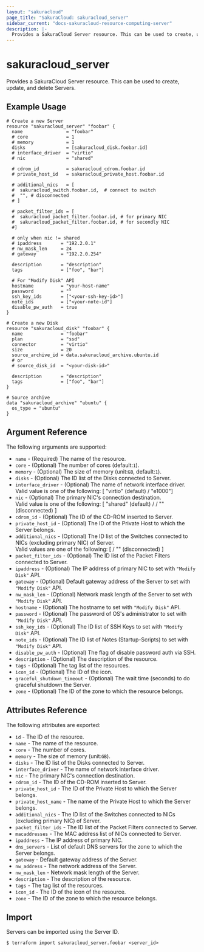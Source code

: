 ```yaml
---
layout: "sakuracloud"
page_title: "SakuraCloud: sakuracloud_server"
sidebar_current: "docs-sakuracloud-resource-computing-server"
description: |-
  Provides a SakuraCloud Server resource. This can be used to create, update, and delete Servers.
---
```


# sakuracloud\_server

Provides a SakuraCloud Server resource. This can be used to create, update, and delete Servers.

## Example Usage

```hcl
# Create a new Server
resource "sakuracloud_server" "foobar" {
  name                = "foobar"
  # core              = 1
  # memory            = 1
  disks               = [sakuracloud_disk.foobar.id]
  # interface_driver  = "virtio"
  # nic               = "shared"
  
  # cdrom_id          = sakuracloud_cdrom.foobar.id
  # private_host_id   = sakuracloud_private_host.foobar.id
  
  # additional_nics   = [
  #  sakuracloud_switch.foobar.id,  # connect to switch
  #  "", # disconnected
  # ] 
  
  # packet_filter_ids = [
  #  sakuracloud_packet_filter.foobar.id, # for primary NIC
  #  sakuracloud_packet_filter.foobar.id, # for secondly NIC
  #]
 
  # only when nic != shared
  # ipaddress       = "192.2.0.1"
  # nw_mask_len     = 24
  # gateway         = "192.2.0.254" 
  
  description       = "description"
  tags              = ["foo", "bar"]
  
  # For "Modify Disk" API
  hostname          = "your-host-name"
  password          = ""
  ssh_key_ids       = ["<your-ssh-key-id>"]
  note_ids          = ["<your-note-id"]
  disable_pw_auth   = true
}

# Create a new Disk
resource "sakuracloud_disk" "foobar" {
  name              = "foobar"
  plan              = "ssd"
  connector         = "virtio"
  size              = 20
  source_archive_id = data.sakuracloud_archive.ubuntu.id
  # or
  # source_disk_id  = "<your-disk-id>"
  
  description       = "description"
  tags              = ["foo", "bar"]
}

# Source archive
data "sakuracloud_archive" "ubuntu" {
  os_type = "ubuntu"
}

```

## Argument Reference

The following arguments are supported:

* `name` - (Required) The name of the resource.
* `core` - (Optional) The number of cores (default:`1`).
* `memory` - (Optional) The size of memory (unit:`GB`, default:`1`).
* `disks` - (Optional) The ID list of the Disks connected to Server.
* `interface_driver` - (Optional) The name of network interface driver.  
Valid value is one of the following: [ "virtio" (default) / "e1000"]
* `nic` - (Optional) The primary NIC's connection destination.  
Valid value is one of the following: [ "shared" (default) / <Switch ID> / "" (disconnected) ]
* `cdrom_id` - (Optional) The ID of the CD-ROM inserted to Server.
* `private_host_id` - (Optional) The ID of the Private Host to which the Server belongs.
* `additional_nics` - (Optional) The ID list of the Switches connected to NICs (excluding primary NIC) of Server.  
Valid values are one of the following: [ <Switch ID> / "" (disconnected) ]
* `packet_filter_ids` - (Optional) The ID list of the Packet Filters connected to Server.
* `ipaddress` - (Optional) The IP address of primary NIC to set with `"Modify Disk"` API.
* `gateway` - (Optional) Default gateway address of the Server to set with `"Modify Disk"` API.	 
* `nw_mask_len` - (Optional) Network mask length of the Server to set with `"Modify Disk"` API.
* `hostname` - (Optional) The hostname to set with `"Modify Disk"` API.
* `password` - (Optional) The password of OS's administrator to set with `"Modify Disk"` API.
* `ssh_key_ids` - (Optional) The ID list of SSH Keys to set with `"Modify Disk"` API.
* `note_ids` - (Optional) The ID list of Notes (Startup-Scripts) to set with `"Modify Disk"` API.
* `disable_pw_auth` - (Optional) The flag of disable password auth via SSH.
* `description` - (Optional) The description of the resource.
* `tags` - (Optional) The tag list of the resources.
* `icon_id` - (Optional) The ID of the icon.
* `graceful_shutdown_timeout` - (Optional) The wait time (seconds) to do graceful shutdown the Server.
* `zone` - (Optional) The ID of the zone to which the resource belongs.

## Attributes Reference

The following attributes are exported:

* `id` - The ID of the resource.
* `name` - The name of the resource.
* `core` - The number of cores.
* `memory` - The size of memory (unit:`GB`).
* `disks` - The ID list of the Disks connected to Server.
* `interface_driver` - The name of network interface driver.
* `nic` - The primary NIC's connection destination.
* `cdrom_id` - The ID of the CD-ROM inserted to Server.
* `private_host_id` - The ID of the Private Host to which the Server belongs.
* `private_host_name` - The name of the Private Host to which the Server belongs.
* `additional_nics` - The ID list of the Switches connected to NICs (excluding primary NIC) of Server.
* `packet_filter_ids` - The ID list of the Packet Filters connected to Server.
* `macaddresses` - The MAC address list of NICs connected to Server.
* `ipaddress` - The IP address of primary NIC.
* `dns_servers` - List of default DNS servers for the zone to which the Server belongs.
* `gateway` - Default gateway address of the Server.	 
* `nw_address` - The network address of the Server.
* `nw_mask_len` - Network mask length of the Server.
* `description` - The description of the resource.
* `tags` - The tag list of the resources.
* `icon_id` - The ID of the icon of the resource.
* `zone` - The ID of the zone to which the resource belongs.

## Import

Servers can be imported using the Server ID.

```
$ terraform import sakuracloud_server.foobar <server_id>
```
